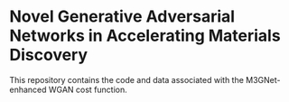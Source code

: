 # Novel Generative Adversarial Networks in Accelerating Materials Discovery

This repository contains the code and data associated with the M3GNet-enhanced WGAN cost function.
